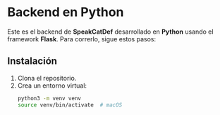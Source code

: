 # Backend en Python

Este es el backend de **SpeakCatDef** desarrollado en **Python** usando el framework **Flask**. Para correrlo, sigue estos pasos:

## Instalación

1. Clona el repositorio.
2. Crea un entorno virtual:
   ```bash
   python3 -m venv venv
   source venv/bin/activate  # macOS

